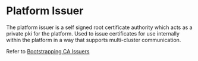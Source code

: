 # Platform Issuer

The platform issuer is a self signed root certificate authority which acts as a private pki for the platform.  Used to issue certificates for use internally within the platform in a way that supports multi-cluster communication.

Refer to [Bootstrapping CA Issuers](https://cert-manager.io/docs/configuration/selfsigned/#bootstrapping-ca-issuers)
